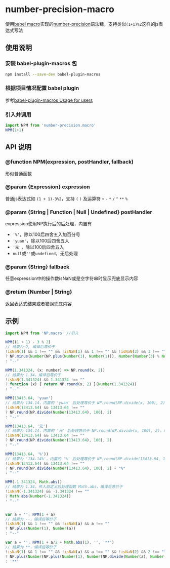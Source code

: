 # number-precision-macro

使用[babel macro](https://github.com/kentcdodds/babel-plugin-macros)实现的[number-precision](https://github.com/nefe/number-precision)语法糖，支持类似`(1+1)%2`这样的js表达式写法

## 使用说明

### 安装 babel-plugin-macros 包
```bash
npm install --save-dev babel-plugin-macros
```

### 根据项目情况配置 babel plugin
参考[babel-plugin-macros Usage for users](https://github.com/kentcdodds/babel-plugin-macros/blob/master/other/docs/user.md)

### 引入并调用
```javascript
import NPM from 'number-precision.macro'
NPM(1+1)
```

## API 说明

### @function NPM(expression, postHandler, fallback)
形似普通函数

### @param {Expression} expression 

普通js表达式如 `(1 + 1)-3%2`，支持 `(` `)` 及运算符 `+` `-` `*` `/` `^` `**` `%`

### @param {String | Function | Null | Undefined} postHandler

expression使用NP执行后的后处理，内置有
- `'%'`，除以100后四舍五入加百分号
- `'yuan'`，除以100后四舍五入
- `'元'`，除以100后四舍五入
- `null`或`''`或`undefined`，无后处理

### @param {String} fallback

任意expression中的操作数isNaN或是空字符串时显示兜底显示内容

### @return {Number | String}

返回表达式结果或者错误兜底内容

## 示例
```javascript
import NPM from 'NP.macro' //引入

NPM((1 + 1) - 3 % 2) 
// 结果为 2, 编译后等价于
!isNaN(1) && 1 !== "" && !isNaN(1) && 1 !== "" && !isNaN(3) && 3 !== "" && !isNaN(2) && 2 !== "" 
? NP.minus(Number(NP.plus(Number(1), Number(1))), Number(Number(3) % Number(2))) 
: "--"

NPM(1.341324, (x: number) => NP.round(x, 2)) 
// 结果为 1.34，编译后等价于 
!isNaN(1.341324) && 1.341324 !== "" 
? function (x) { return NP.round(x, 2) }(Number(1.341324)) 
: "--"

NPM(13413.64, 'yuan') 
// 结果为 134.14，内置的 'yuan' 后处理等价于 NP.round(NP.divide(x, 100), 2)，编译后等价于
!isNaN(13413.64) && 13413.64 !== "" 
? NP.round(NP.divide(Number(13413.64), 100), 2) 
: "--"

NPM(13413.64, '元') 
// 结果为 134.14，内置的 '元' 后处理等价于 NP.round(NP.divide(x, 100), 2)，编译后等价于 
!isNaN(13413.64) && 13413.64 !== "" 
? NP.round(NP.divide(Number(13413.64), 100), 2) 
: "--"

NPM(13413.64, '%')) 
// 结果为 '134.14%'，内置的 '%' 后处理等价于 NP.round(NP.divide(13413.64, 100), 2) + '%'，编译后等价于 
!isNaN(13413.64) && 13413.64 !== "" 
? NP.round(NP.divide(Number(13413.64), 100), 2) + "%" 
: "--"

NPM(-1.341324, Math.abs)) 
// 结果为 1.34，传入自定义后处理函数 Math.abs，编译后等价于 
!isNaN(-1.341324) && -1.341324 !== "" 
? Math.abs(Number(-1.341324)) 
: "--"


var a = ''; NPM(1 + a) 
// 结果为 --，编译后等价于
!isNaN(1) && 1 !== "" && !isNaN(a) && a !== "" 
? NP.plus(Number(1), Number(a)) 
: "--"

var a = ''; NPM(1 + a/2 + Math.abs(1), '', '**') 
// 结果为 **，编译后等价于
!isNaN(1) && 1 !== "" && !isNaN(a) && a !== "" && !isNaN(2) && 2 !== "" && !isNaN(Math.abs(1)) && Math.abs(1) !== "" 
? NP.plus(Number(NP.plus(Number(1), Number(NP.divide(Number(a), Number(2))))), Number(Math.abs(1))) 
: '**'
```
